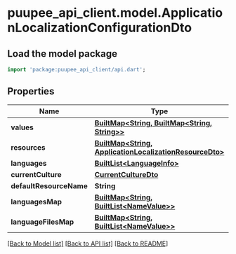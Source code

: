 # puupee_api_client.model.ApplicationLocalizationConfigurationDto

## Load the model package
```dart
import 'package:puupee_api_client/api.dart';
```

## Properties
Name | Type | Description | Notes
------------ | ------------- | ------------- | -------------
**values** | [**BuiltMap&lt;String, BuiltMap&lt;String, String&gt;&gt;**](BuiltMap.md) |  | [optional] 
**resources** | [**BuiltMap&lt;String, ApplicationLocalizationResourceDto&gt;**](ApplicationLocalizationResourceDto.md) |  | [optional] 
**languages** | [**BuiltList&lt;LanguageInfo&gt;**](LanguageInfo.md) |  | [optional] 
**currentCulture** | [**CurrentCultureDto**](CurrentCultureDto.md) |  | [optional] 
**defaultResourceName** | **String** |  | [optional] 
**languagesMap** | [**BuiltMap&lt;String, BuiltList&lt;NameValue&gt;&gt;**](BuiltList.md) |  | [optional] 
**languageFilesMap** | [**BuiltMap&lt;String, BuiltList&lt;NameValue&gt;&gt;**](BuiltList.md) |  | [optional] 

[[Back to Model list]](../README.md#documentation-for-models) [[Back to API list]](../README.md#documentation-for-api-endpoints) [[Back to README]](../README.md)


